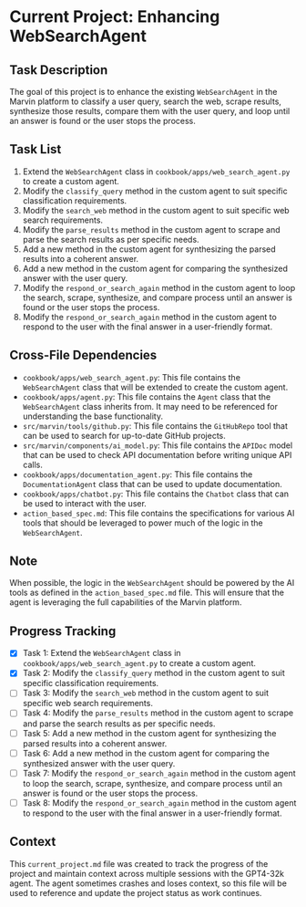 # Current Project: Enhancing WebSearchAgent

## Task Description
The goal of this project is to enhance the existing `WebSearchAgent` in the Marvin platform to classify a user query, search the web, scrape results, synthesize those results, compare them with the user query, and loop until an answer is found or the user stops the process.

## Task List
1. Extend the `WebSearchAgent` class in `cookbook/apps/web_search_agent.py` to create a custom agent.
2. Modify the `classify_query` method in the custom agent to suit specific classification requirements.
3. Modify the `search_web` method in the custom agent to suit specific web search requirements.
4. Modify the `parse_results` method in the custom agent to scrape and parse the search results as per specific needs.
5. Add a new method in the custom agent for synthesizing the parsed results into a coherent answer.
6. Add a new method in the custom agent for comparing the synthesized answer with the user query.
7. Modify the `respond_or_search_again` method in the custom agent to loop the search, scrape, synthesize, and compare process until an answer is found or the user stops the process.
8. Modify the `respond_or_search_again` method in the custom agent to respond to the user with the final answer in a user-friendly format.

## Cross-File Dependencies
- `cookbook/apps/web_search_agent.py`: This file contains the `WebSearchAgent` class that will be extended to create the custom agent.
- `cookbook/apps/agent.py`: This file contains the `Agent` class that the `WebSearchAgent` class inherits from. It may need to be referenced for understanding the base functionality.
- `src/marvin/tools/github.py`: This file contains the `GitHubRepo` tool that can be used to search for up-to-date GitHub projects.
- `src/marvin/components/ai_model.py`: This file contains the `APIDoc` model that can be used to check API documentation before writing unique API calls.
- `cookbook/apps/documentation_agent.py`: This file contains the `DocumentationAgent` class that can be used to update documentation.
- `cookbook/apps/chatbot.py`: This file contains the `Chatbot` class that can be used to interact with the user.
- `action_based_spec.md`: This file contains the specifications for various AI tools that should be leveraged to power much of the logic in the `WebSearchAgent`.

## Note
When possible, the logic in the `WebSearchAgent` should be powered by the AI tools as defined in the `action_based_spec.md` file. This will ensure that the agent is leveraging the full capabilities of the Marvin platform.

## Progress Tracking
- [x] Task 1: Extend the `WebSearchAgent` class in `cookbook/apps/web_search_agent.py` to create a custom agent.
- [x] Task 2: Modify the `classify_query` method in the custom agent to suit specific classification requirements.
- [ ] Task 3: Modify the `search_web` method in the custom agent to suit specific web search requirements.
- [ ] Task 4: Modify the `parse_results` method in the custom agent to scrape and parse the search results as per specific needs.
- [ ] Task 5: Add a new method in the custom agent for synthesizing the parsed results into a coherent answer.
- [ ] Task 6: Add a new method in the custom agent for comparing the synthesized answer with the user query.
- [ ] Task 7: Modify the `respond_or_search_again` method in the custom agent to loop the search, scrape, synthesize, and compare process until an answer is found or the user stops the process.
- [ ] Task 8: Modify the `respond_or_search_again` method in the custom agent to respond to the user with the final answer in a user-friendly format.

## Context
This `current_project.md` file was created to track the progress of the project and maintain context across multiple sessions with the GPT4-32k agent. The agent sometimes crashes and loses context, so this file will be used to reference and update the project status as work continues.
